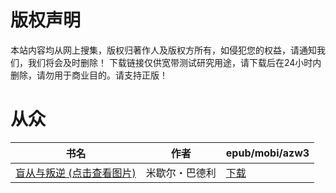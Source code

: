 # 版权声明

本站内容均从网上搜集，版权归著作人及版权方所有，如侵犯您的权益，请通知我们，我们将会及时删除！ 下载链接仅供宽带测试研究用途，请下载后在24小时内删除，请勿用于商业目的。请支持正版！

# 从众

| 书名 | 作者 | epub/mobi/azw3 |
| --- | --- | --- |
| [盲从与叛逆 (点击查看图片)](https://www.dushupai.com/attachment/2024/06/06/4596d371a2ff386d.jpg) | 米歇尔・巴德利 | [下载](https://url89.ctfile.com/f/31084289-1357033585-069b7d?p=8866) |
